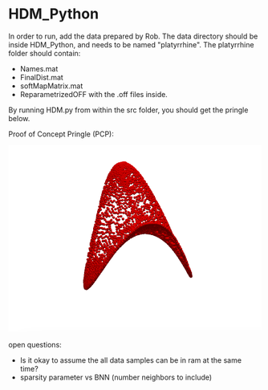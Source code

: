 # HDM_Python

In order to run, add the data prepared by Rob. The data directory should be inside HDM_Python, and needs to be named "platyrrhine".
The platyrrhine folder should contain:

- Names.mat
- FinalDist.mat
- softMapMatrix.mat
- ReparametrizedOFF with the .off files inside.

By running HDM.py from within the src folder, you should get the pringle below.

Proof of Concept Pringle (PCP):

![](pringle.png)

open questions:

- Is it okay to assume the all data samples can be in ram at the same time?
- sparsity parameter vs BNN (number neighbors to include)
